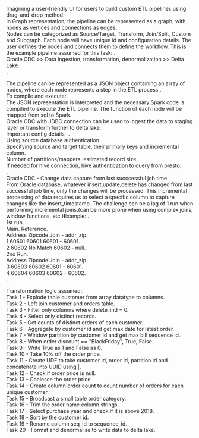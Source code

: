 Imagining a user-friendly UI for users to build custom ETL pipelines using drag-and-drop method.<br>
In Graph representation, the pipeline can be represented as a graph, with nodes as vertices and connections as edges..<br>
Nodes can be categorized as Source/Target, Transform, Join/Split, Custom and Subgraph. Each node will have unique id and configuration details. The user defines the nodes and connects them to define the workflow. This is the example pipeline assumed for this task:
.<br>Oracle CDC >> Data ingestion, transformation, denormalization >> Delta Lake.<br>.<br>

The pipeline can be represented as a JSON object containing an array of nodes, where each node represents a step in the ETL process..<br>
To compile and execute:.<br>
The JSON representation is interpreted and the necessary Spark code is compiled to execute the ETL pipeline. The function of each node will be mapped from sql to Spark..<br>
Oracle CDC with JDBC connection can be used to ingest the data to staging layer or transform further to delta lake..<br>
Important config details -.<br>
Using source database authentication.<br>
Specifying source and target table, their primary keys and incremental column.<br>
Number of partitions/mappers, estimated record size.<br>
If needed for hive connection, hive authentication to query from presto.<br>
.<br>
Oracle CDC - Change data capture from last succcessful job time.<br>
From Oracle database, whatever insert,update,delete has changed from last successful job time, only the changes will be processed. This incremental processing of data requires us to select a specific column to capture changes like the insert_timestamp. The challenge can be a lag of 1 run when performing incremental joins.(can be more prone when using complex joins, window functions, etc.)Example:
.<br>1st run.<br>
Main. Reference.<br>
Address Zipcode Join - addr_zip.<br>
1 60601 60601 60601 - 60601.<br>
2 60602 No Match 60602 - null.<br>
2nd Run.<br>
Address Zipcode Join - addr_zip.<br>
3 60603 60602 60601 - 60601.<br>
4 60604 60603 60602 - 60602.<br>.<br>

Transformation logic assumed:.<br>
Task 1 - Explode table customer from array datatype to columns.<br>
Task 2 - Left join customer and orders table.<br>
Task 3 - Filter only columns where delete_ind = 0.<br>
Task 4 - Select only distinct records.<br>
Task 5 - Get counts of distinct orders of each customer.<br>
Task 6 - Aggregate by customer id and get max date for latest order.<br>
Task 7 - Window partition by customer id and get max bill sequence id.<br>
Task 8 - When order discount == "BlackFriday", True, False.<br>
Task 9 - Write True as 1 and False as 0.<br>
Task 10 - Take 10% off the order price.<br>
Task 11 - Create UDF to take customer id, order id, partition id and concatenate into UUID using |.<br>
Task 12 - Check if order price is null.<br>
Task 13 - Coalesce the order price.<br>
Task 14 - Create column order count to count number of orders for each unique customer.<br>
Task 15 - Broadcast a small table order category.<br>
Task 16 - Trim the order name column strings.<br>
Task 17 - Select purchase year and check if it is above 2018.<br>
Task 18 - Sort by the customer id.<br>
Task 19 - Rename column seq_id to sequence_id.<br>
Task 20 - Format and denormalise to write data to delta lake.<br>
